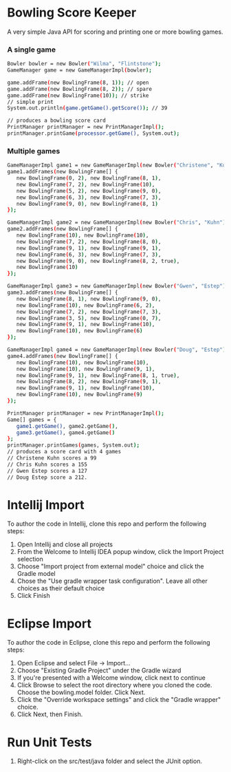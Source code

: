 # Bowling Score Keeper
A very simple Java API for scoring and printing one or more bowling games.

### A single game

```sh
Bowler bowler = new Bowler("Wilma", "Flintstone");
GameManager game = new GameManagerImpl(bowler);

game.addFrame(new BowlingFrame(8, 1)); // open
game.addFrame(new BowlingFrame(8, 2)); // spare
game.addFrame(new BowlingFrame(10)); // strike
// simple print
System.out.println(game.getGame().getScore()); // 39

// produces a bowling score card
PrintManager printManager = new PrintManagerImpl();
printManager.printGame(processor.getGame(), System.out);
```

### Multiple games
```sh
GameManagerImpl game1 = new GameManagerImpl(new Bowler("Christene", "Kuhn"));
game1.addFrames(new BowlingFrame[] {
   new BowlingFrame(0, 2), new BowlingFrame(8, 1),
   new BowlingFrame(7, 2), new BowlingFrame(10),
   new BowlingFrame(5, 2), new BowlingFrame(9, 0),
   new BowlingFrame(6, 3), new BowlingFrame(7, 3),
   new BowlingFrame(9, 0), new BowlingFrame(8, 1)
});

GameManagerImpl game2 = new GameManagerImpl(new Bowler("Chris", "Kuhn"));
game2.addFrames(new BowlingFrame[] {
   new BowlingFrame(10), new BowlingFrame(10),
   new BowlingFrame(7, 2), new BowlingFrame(8, 0),
   new BowlingFrame(9, 1), new BowlingFrame(9, 1),
   new BowlingFrame(6, 3), new BowlingFrame(7, 3),
   new BowlingFrame(9, 0), new BowlingFrame(8, 2, true),
   new BowlingFrame(10)
});

GameManagerImpl game3 = new GameManagerImpl(new Bowler("Gwen", "Estep"));
game3.addFrames(new BowlingFrame[] {
   new BowlingFrame(8, 1), new BowlingFrame(9, 0),
   new BowlingFrame(10), new BowlingFrame(6, 2),
   new BowlingFrame(7, 2), new BowlingFrame(7, 3),
   new BowlingFrame(3, 5), new BowlingFrame(0, 7),
   new BowlingFrame(9, 1), new BowlingFrame(10),
   new BowlingFrame(10), new BowlingFrame(6)
});

GameManagerImpl game4 = new GameManagerImpl(new Bowler("Doug", "Estep"));
game4.addFrames(new BowlingFrame[] {
   new BowlingFrame(10), new BowlingFrame(10),
   new BowlingFrame(10), new BowlingFrame(9, 1),
   new BowlingFrame(9, 1), new BowlingFrame(8, 1, true),
   new BowlingFrame(8, 2), new BowlingFrame(9, 1),
   new BowlingFrame(9, 1), new BowlingFrame(10),
   new BowlingFrame(10), new BowlingFrame(9)
});

PrintManager printManager = new PrintManagerImpl();
Game[] games = {
   game1.getGame(), game2.getGame(),
   game3.getGame(), game4.getGame()
};
printManager.printGames(games, System.out);
// produces a score card with 4 games
// Christene Kuhn scores a 99
// Chris Kuhn scores a 155
// Gwen Estep scores a 127
// Doug Estep score a 212.
```

# Intellij Import
To author the code in Intellij, clone this repo and perform the following steps:

1. Open Intellij and close all projects
2. From the Welcome to Intellij IDEA popup window, click the Import Project selection
3. Choose "Import project from external model" choice and click the Gradle model
4. Chose the "Use gradle wrapper task configuration".  Leave all other choices as their default choice
5. Click Finish

# Eclipse Import
To author the code in Eclipse, clone this repo and perform the following steps:

1. Open Eclipse and select File -> Import...
2. Choose "Existing Gradle Project" under the Gradle wizard
3. If you're presented with a Welcome window, click next to continue
4. Click Browse to select the root directory where you cloned the code. Choose the bowling.model folder. Click Next.
5. Click the "Override workspace settings" and click the "Gradle wrapper" choice.
6. Click Next, then Finish.

# Run Unit Tests
1. Right-click on the src/test/java folder and select the JUnit option.
